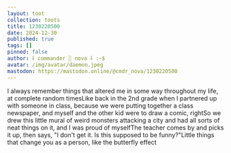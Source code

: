 ```yaml
---
layout: toot
collection: toots
title: 1230220500
date: 2024-12-30
published: true
tags: []
pinned: false
author: ⸸ commander ░ nova ⸸ :~$
avatar: /img/avatar/daemon.jpeg
mastodon: https://mastodon.online/@cmdr_nova/1230220500
---
```


I always remember things that altered me in some way throughout my life, at complete random timesLike back in the 2nd grade when I partnered up with someone in class, because we were putting together a class newspaper, and myself and the other kid were to draw a comic, rightSo we drew this little mural of weird monsters attacking a city and had all sorts of neat things on it, and I was proud of myselfThe teacher comes by and picks it up, then says, "I don't get it. Is this supposed to be funny?"Little things that change you as a person, like the butterfly effect
